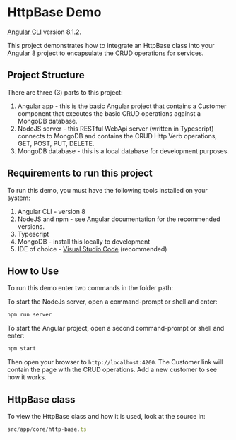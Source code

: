 # HttpBase Demo

[Angular CLI](https://github.com/angular/angular-cli) version 8.1.2.

This project demonstrates how to integrate an HttpBase class into your Angular 8 project to encapsulate the CRUD operations for services.

## Project Structure
There are three (3) parts to this project:

1)  Angular app - this is the basic Angular project that contains a Customer component that executes the basic CRUD operations against a MongoDB database.
2)  NodeJS server - this RESTful WebApi server (written in Typescript) connects to MongoDB and contains the CRUD Http Verb operations, GET, POST, PUT, DELETE.
3)  MongoDB database - this is a local database for development purposes.

## Requirements to run this project
To run this demo, you must have the following tools installed on your system:

1)  Angular CLI - version 8
2)  NodeJS and npm - see Angular documentation for the recommended versions.
3)  Typescript
4)  MongoDB - install this locally to development
5)  IDE of choice - [Visual Studio Code](https://code.visualstudio.com) (recommended) 

## How to Use
To run this demo enter two commands in the folder path:

To start the NodeJs server, open a command-prompt or shell and enter:

```javascript
npm run server
```

To start the Angular project, open a second command-prompt or shell and enter:

```javascript
npm start
```

Then open your browser to ```http://localhost:4200```.  The Customer link will contain the page with the CRUD operations.  Add a new customer to see how it works.

## HttpBase class
To view the HttpBase class and how it is used, look at the source in:

```javascript
src/app/core/http-base.ts
```
